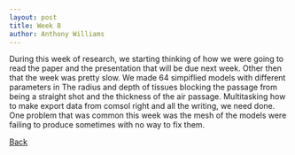 ```yaml
---
layout: post
title: Week 8
author: Anthony Williams
---
```


During this week of research, we starting thinking of how we were going to read the paper and the presentation that will be due next week. Other then that the week was pretty slow. We made 64 simpiflied models with different parameters in The radius and depth of tissues blocking the passage from being a straight shot and the thickness of the air passage. Multitasking how to make export data from comsol right and all the writing, we need done. One problem that was common this week was the mesh of the models were failing to produce sometimes with no way to fix them. 

[Back](./)
